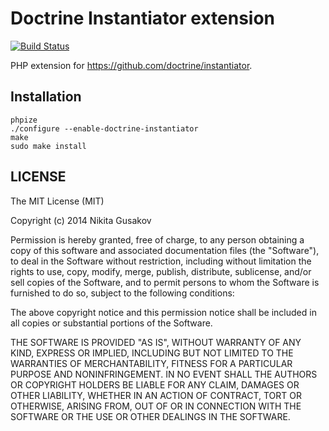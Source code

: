 Doctrine Instantiator extension
===============================

[![Build Status](https://travis-ci.org/nkt/doctrine-instantiator-ext.svg?branch=master)](https://travis-ci.org/nkt/doctrine-instantiator-ext)

PHP extension for https://github.com/doctrine/instantiator.


Installation
------------

```
phpize
./configure --enable-doctrine-instantiator
make
sudo make install
```


LICENSE
-------

The MIT License (MIT)

Copyright (c) 2014 Nikita Gusakov

Permission is hereby granted, free of charge, to any person obtaining a copy
of this software and associated documentation files (the "Software"), to deal
in the Software without restriction, including without limitation the rights
to use, copy, modify, merge, publish, distribute, sublicense, and/or sell
copies of the Software, and to permit persons to whom the Software is
furnished to do so, subject to the following conditions:

The above copyright notice and this permission notice shall be included in all
copies or substantial portions of the Software.

THE SOFTWARE IS PROVIDED "AS IS", WITHOUT WARRANTY OF ANY KIND, EXPRESS OR
IMPLIED, INCLUDING BUT NOT LIMITED TO THE WARRANTIES OF MERCHANTABILITY,
FITNESS FOR A PARTICULAR PURPOSE AND NONINFRINGEMENT. IN NO EVENT SHALL THE
AUTHORS OR COPYRIGHT HOLDERS BE LIABLE FOR ANY CLAIM, DAMAGES OR OTHER
LIABILITY, WHETHER IN AN ACTION OF CONTRACT, TORT OR OTHERWISE, ARISING FROM,
OUT OF OR IN CONNECTION WITH THE SOFTWARE OR THE USE OR OTHER DEALINGS IN THE
SOFTWARE.
